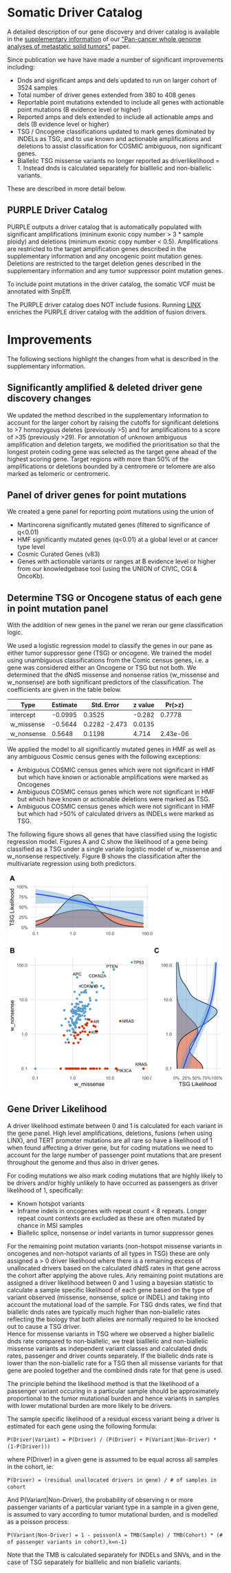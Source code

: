 # Somatic Driver Catalog

A detailed description of our gene discovery and driver catalog is available in the [supplementary information](https://static-content.springer.com/esm/art%3A10.1038%2Fs41586-019-1689-y/MediaObjects/41586_2019_1689_MOESM1_ESM.pdf) of our ["Pan-cancer whole genome analyses of metastatic solid tumors"](https://www.nature.com/articles/s41586-019-1689-y) paper.

Since publication we have have made a number of significant improvements including:
- Dnds and significant amps and dels updated to run on larger cohort of 3524 samples
- Total number of driver genes extended from 380 to 408 genes
- Reportable point mutations extended to include all genes with actionable point mutations (B evidence level or higher)
- Reported amps and dels extended to include all actionable amps and dels (B evidence level or higher)
- TSG / Oncogene classifications updated to mark genes dominated by INDELs as TSG, and to use known and actionable amplifications and deletions to assist classification for COSMIC ambiguous, non significant genes.
- Biallelic TSG missense variants no longer reported as driverlikelihood = 1.  Instead dnds is calculated separately for bialllelic and non-biallelic variants.

These are described in more detail below. 

## PURPLE Driver Catalog

PURPLE outputs a driver catalog that is automatically populated with significant amplifications (mininum exonic copy number > 3 * sample ploidy) and deletions (minimum exonic copy number < 0.5). 
Amplifications are restricted to the target amplification genes described in the supplementary information and any oncogenic point mutation genes.
Deletions are restricted to the target deletion genes described in the supplementary information and any tumor suppressor point mutation genes.

To include point mutations in the driver catalog, the somatic VCF must be annotated with SnpEff. 

The PURPLE driver catalog does NOT include fusions. 
Running [LINX](https://github.com/hartwigmedical/hmftools/tree/master/sv-linx) enriches the PURPLE driver catalog with the addition of fusion drivers. 

# Improvements

The following sections highlight the changes from what is described in the supplementary information. 

## Significantly amplified & deleted driver gene discovery changes

We updated the method described in the supplementary information to account for the larger cohort by raising the cutoffs for significant deletions to >7 homozygous deletes (previously >5) and for amplifications to a score of >35 (previously >29).
For annotation of unknown ambiguous amplification and deletion targets, we modified the prioritisation so that the longest protein coding gene was selected as the target gene ahead of the highest scoring gene.
Target regions with more than 50% of the amplifications or deletions bounded by a centromere or telomere are also marked as telomeric or centromeric.

## Panel of driver genes for point mutations

We created a gene panel for reporting point mutations using the union of
- Martincorena significantly mutated genes (filtered to significance of q<0.01)
- HMF significantly mutated genes (q<0.01) at a global level or at cancer type level
- Cosmic Curated Genes (v83)
- Genes with actionable variants or ranges at B evidence level or higher from our knowledgebase tool (using the UNION of CIVIC, CGI & OncoKb).  

## Determine TSG or Oncogene status of each gene in point mutation panel

With the addition of new genes in the panel we reran our gene classification logic.

We used a logistic regression model to classify the genes in our pane as either tumor suppressor gene (TSG) or oncogene. 
We trained the model using unambiguous classifications from the Comic census genes, i.e. a gene was considered either an Oncogene or TSG but not both. 
We determined that the dNdS missense and nonsense ratios (w_missense and w_nonsense) are both significant predictors of the classification. 
The coefficients are given in the table below. 

 Type | Estimate | Std. Error | z value | Pr(>z)   
---|---|---|---|---
intercept | -0.0995 | 0.3525 | -0.282 | 0.7778 
w_missense | -0.5644 | 0.2282 -2.473 | 0.0135
w_nonsense | 0.5648 | 0.1198 | 4.714 | 2.43e-06


We applied the model to all significantly mutated genes in HMF as well as any ambiguous Cosmic census genes with the following exceptions:
- Ambiguous COSMIC census genes which were not significant in HMF but which have known or actionable amplifications were marked as Oncogenes
- Ambiguous COSMIC census genes which were not significant in HMF but which have known or actionable deletions were marked as TSG.
- Ambiguous COSMIC census genes which were not significant in HMF but which had >50% of calculated drivers as INDELs were marked as TSG.

The following figure shows all genes that have classified using the logistic regression model. 
Figures A and C show the likelihood of a gene being classified as a TSG under a single variate logistic model of w_missense and w_nonsense respectively. 
Figure B shows the classification after the multivariate regression using both predictors. 

<p align="center">
    <img src="src/main/resources/readme/GeneClassification.png" width="600" alt="Gene Classification">
</p>

## Gene Driver Likelihood

A driver likelihood estimate between 0 and 1 is calculated for each variant in the gene panel. 
High level amplifications, deletions, fusions (when using LINX), and TERT promoter mutations are all rare so have a likelihood of 1 when found affecting a driver gene, but for coding mutations we need to account for the large number of passenger point mutations that are present throughout the genome and thus also in driver genes.

For coding mutations we also mark coding mutations that are highly likely to be drivers and/or highly unlikely to have occurred as passengers as driver likelihood of 1, specifically:
- Known hotspot variants
- Inframe indels in oncogenes with repeat count < 8 repeats. Longer repeat count contexts are excluded as these are often mutated by chance in MSI samples
- Biallelic splice, nonsense or indel variants in tumor suppressor genes

For the remaining point mutation variants (non-hotspot missense variants in oncogenes and non-hotspot variants of all types in TSG) these are only assigned a > 0 driver likelihood where there is a remaining excess of unallocated drivers based on the calculated dNdS rates in that gene across the cohort after applying the above rules. 
Any remaining point mutations are assigned a driver likelihood between 0 and 1 using a bayesian statistic to calculate a sample specific likelihood of each gene based on the type of variant observed (missense, nonsense, splice or INDEL) and taking into account the mutational load of the sample.
For TSG dnds rates, we find that biallelic dnds rates are typically much higher than non-biallelic rates reflecting the biology that both alleles are normally required to be knocked out to cause a TSG driver.   
Hence for missense variants in TSG where we observed a higher biallelic dnds rate compared to non-biallelic, we treat bialllelic and non-biallelic missense variants as independent variant classes and calculated dnds rates, passenger and driver counts separately. 
If the biallelic dnds rate is lower than the non-biallelic rate for a TSG then all missense variants for that gene are pooled together and the combined dnds rate for that gene is used.

The principle behind the likelihood method is that the likelihood of a passenger variant occuring in a particular sample should be approximately proportional to the tumor mutational burden and hence variants in samples with lower mutational burden are more likely to be drivers.

The sample specific likelihood of a residual excess variant being a driver is estimated for each gene using the following formula:

```
P(Driver|Variant) = P(Driver) / (P(Driver) + P(Variant|Non-Driver) * (1-P(Driver)))
```

where P(Driver) in a given gene is assumed to be equal across all samples in the cohort, ie:

```
P(Driver) = (residual unallocated drivers in gene) / # of samples in cohort
```

And P(Variant|Non-Driver), the probability of observing n or more passenger variants of a particular variant type in a sample in a given gene, is assumed to vary according to tumor mutational burden, and is modelled as a poisson process:

```
P(Variant|Non-Driver) = 1 - poisson(λ = TMB(Sample) / TMB(Cohort) * (# of passenger variants in cohort),k=n-1)
```

Note that the TMB is calculated separately for INDELs and SNVs, and in the case of TSG separately for bialllelic and non biallelic variants.

